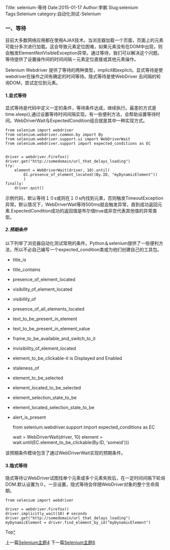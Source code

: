 Title: selenium-等待
Date:2015-01-17
Author:李鹏
Slug:selenium
Tags:Selenium
category:自动化测试-Selenium

### 一、等待

目前大多数网络应用都在使用AJAX技术。当浏览器加载一个页面，页面上的元素可能分多次进行加载。这会导致元素定位困难，如果元素没有在DOM中出现，则会触发ElementNotVisibleException异常。通过等待，我们可以解决这个问题。等待提供了设置操作间的时间间隔－元素定位直接或其他元素操作。

Selenium Webdriver 提供了等待的两种类型，implicit和explicit。显式等待是使webdriver在操作之间有确定的时间等待。隐式等待是使WebDriver 去间隔的轮询DOM，尝试定位到元素。

#### 1.显式等待

显式等待是代码中定义一定的条件，等待条件达成，继续执行。最差的方式是time.sleep(),通过设置等待时间间隔实现。有一些便利方法，会帮助设置等待时间。WebDriverWait与ExpectedCondition组合就是其中一种实现方式。

    from selenium import webdriver
    from selenium.webdriver.common.by import By
    from selenium.webdriver.support.ui import WebDriverWait
    from selenium.webdriver.support import expected_conditions as EC
    
    
    driver = webdriver.Firefox()
    driver.get("http://somedomain/url_that_delays_loading")
    try:
        element = WebDriverWait(driver, 10).until(
            EC.presence_of_element_located((By.ID, "myDynamicElement"))
            )
    finally:
        driver.quit()
        
        
示例代码，默认等待１０s或则在１０s内找到元素，否则触发TimeoutException异常。默认情况下，WebDriverWait等待500ms就会触发异常，直到成功返回元素.ExpectedCondition成功的返回值是布尔值true或非空代表其他值的异常类型。

##### 2.预期条件

以下列举了浏览器自动化测试常用的条件。Python＆selenium提供了一些便利方法，所以不必自己编写一个expected_condition类或为他们创建自己的工具包。

* title\_is
* title\_contains
* presence\_of\_element\_located
* visibility\_of\_element\_located
* visibility_of
* presence_of_all_elements_located
* text_to_be_present_in_element
* text_to_be_present_in_element_value
* frame_to_be_available_and_switch_to_it
* invisibility_of_element_located
* element_to_be_clickable-it is Displayed and Enabled
* staleness_of
* element_to_be_selected
* element_located_to_be_selected
* element_selection_state_to_be
* element_located_selection_state_to_be
* alert_is_present

    from selenium.webdriver.support import expected_conditions as EC
    
    wait = WebDriverWait(driver, 10)
    element = wait.until(EC.element_to_be_clickable(By.ID, 'someid')))
    
该预期条件模块包含了通过WebDriverWait实现的预期条件。

#### 3.隐式等待

隐式等待让WebDriver试图找单个元素或多个元素失败后，在一定时间间隔下轮询DOM.默认设置为０。一旦设置，隐式等待会伴随WebDriver对象的整个生命周期。

    from selenium import webdriver
    
    driver = webdriver.Firefox()
    driver.implicitly_wait(10) # seconds
    driver.get("http://somedomain/url_that_delays_loading")
    myDynamicElement = driver.find_element_by_id("myDynamicElement")
    
Top[^]()

上一篇[Selenium主题4](https://king32783784.github.io/2015/01/16/selenium/)
下一篇[Selenium主题6](https://king32783784.github.io/2015/01/18/selenium/)

